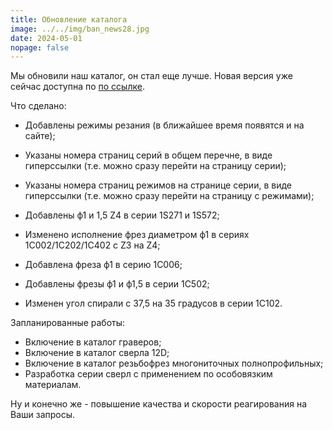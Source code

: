```yaml
---
title: Обновление каталога
image: ../../img/ban_news28.jpg
date: 2024-05-01
nopage: false
---
```

Мы обновили наш каталог, он стал еще лучше. Новая версия уже сейчас доступна по [по ссылке](https://arconit.ru/uploads/arconit_full_2024.pdf).

Что сделано:
- Добавлены режимы резания (в ближайшее время появятся и на сайте);
- Указаны номера страниц серий в общем перечне, в виде гиперссылки (т.е. можно сразу перейти на страницу серии);
- Указаны номера страниц режимов на странице серии, в виде гиперссылки (т.е. можно сразу перейти на страницу с режимами);

- Добавлены ф1 и 1,5 Z4 в серии 1S271 и 1S572;
- Изменено исполнение фрез диаметром ф1 в сериях 1C002/1C202/1C402 с Z3 на Z4;
- Добавлена фреза ф1 в серию 1C006;
- Добавлены фрезы ф1 и ф1,5 в серии 1C502;
- Изменен угол спирали с 37,5 на 35 градусов в серии 1C102.

Запланированные работы:
- Включение в каталог граверов;
- Включение в каталог сверла 12D;
- Включение в каталог резьбофрез многониточных полнопрофильных;
- Разработка серии сверл с применением по особовязким материалам.

Ну и конечно же - повышение качества и скорости реагирования на Ваши запросы.